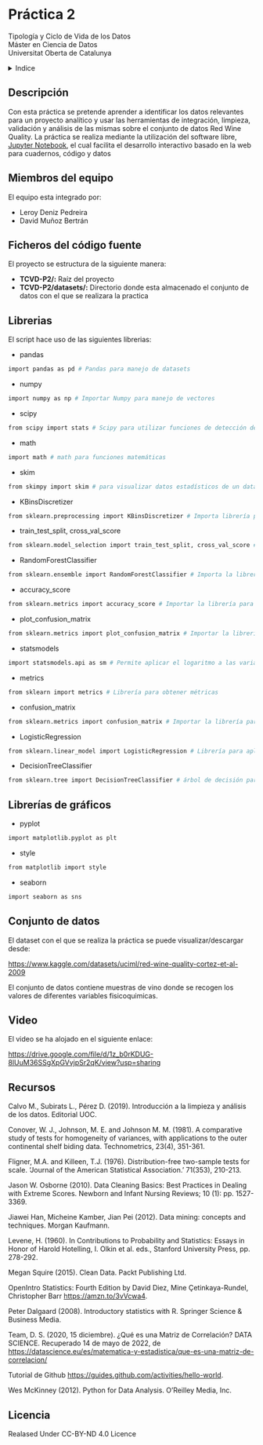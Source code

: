 # Práctica 2
Tipología y Ciclo de Vida de los Datos<br/>
Máster en Ciencia de Datos<br/>
Universitat Oberta de Catalunya <br/>

<!-- Tabla de contenidos -->
<details>
  <summary>Indice</summary>
  <ol>
    <li><a href="#Descripción">Descripción</a></li>
    <li><a href="#Miembros-del-equipo">Miembros del equipo</a></li>
    <li><a href="#Ficheros-del-código-fuente">Ficheros del código fuente</a></li>    
    <li><a href="#Librerias">Librerias</a></li>
    <li><a href="#Librerías-de-gráficos">Librerias de gráficos</a></li>
    <li><a href="#Conjunto-de-datos">Conjunto de datos</a></li>
    <li><a href="#Video">Video</a></li>
    <li><a href="#Recursos">Recursos</a></li>
    <li><a href="#Licencia">Licencia</a></li>
  </ol>
</details>

## Descripción
Con esta práctica se pretende aprender a identificar los datos relevantes para un proyecto analítico y usar las herramientas de integración, limpieza, validación 
y análisis de las mismas sobre el conjunto de datos Red Wine Quality.
La práctica se realiza mediante la utilización del software libre, [Jupyter Notebook](https://jupyter.org/), el cual facilita el desarrollo interactivo basado en la web para cuadernos, código y datos

## Miembros del equipo
El equipo esta integrado por: 
* Leroy Deniz Pedreira
* David Muñoz Bertrán

## Ficheros del código fuente
El proyecto se estructura de la siguiente manera: <br/>
* **TCVD-P2/:** Raíz del proyecto <br/>
* **TCVD-P2/datasets/:** Directorio donde esta almacenado el conjunto de datos con el que se realizara la practica <br/>

## Librerias
El script hace uso de las siguientes librerias:

 * pandas
  ```sh
  import pandas as pd # Pandas para manejo de datasets
  ```
 * numpy
  ```sh
  import numpy as np # Importar Numpy para manejo de vectores
  ```
 * scipy
  ```sh
  from scipy import stats # Scipy para utilizar funciones de detección de outliers
  ```
  * math
  ```sh
  import math # math para funciones matemáticas
  ```
  * skim
  ```sh
  from skimpy import skim # para visualizar datos estadísticos de un dataset
  ```
  * KBinsDiscretizer
  ```sh
  from sklearn.preprocessing import KBinsDiscretizer # Importa librería para discretizar usando k-Means
  ```
  * train_test_split, cross_val_score
  ```sh
  from sklearn.model_selection import train_test_split, cross_val_score # Importa la librería para dividir el dataset y aplicar y Cropss Validation
  ```
  * RandomForestClassifier
  ```sh
  from sklearn.ensemble import RandomForestClassifier # Importa la librería para aplicar Random Forest
  ```
  * accuracy_score
  ```sh
  from sklearn.metrics import accuracy_score # Importar la librería para calcular las métricas del clasificador
  ```
  * plot_confusion_matrix
  ```sh
  from sklearn.metrics import plot_confusion_matrix # Importar la librería para mostrar la matriz de confusión #DEPRECATED 
  ```
  * statsmodels
  ```sh
  import statsmodels.api as sm # Permite aplicar el logaritmo a las variables de cara a normalizar
  ```
  * metrics
  ```sh
  from sklearn import metrics # Librería para obtener métricas
  ```
  * confusion_matrix
  ```sh
  from sklearn.metrics import confusion_matrix # Importar la librería para mostrar la matriz de confusión
  ```
  * LogisticRegression
  ```sh
  from sklearn.linear_model import LogisticRegression # Librería para aplicar el modelo de regresión logística
  ```
  * DecisionTreeClassifier
  ```sh
  from sklearn.tree import DecisionTreeClassifier # árbol de decisión para clasificación
  ```

## Librerías de gráficos
  * pyplot
  ```sh
  import matplotlib.pyplot as plt
  ```
  * style
  ```sh
  from matplotlib import style
  ```
 * seaborn
  ```sh
  import seaborn as sns
  ```

## Conjunto de datos
El dataset con el que se realiza la práctica se puede visualizar/descargar desde:

https://www.kaggle.com/datasets/uciml/red-wine-quality-cortez-et-al-2009

El conjunto de datos contiene muestras de vino donde se recogen los valores de diferentes variables fisicoquimicas.

## Video
El video se ha alojado en el siguiente enlace:

https://drive.google.com/file/d/1z_b0rKDUG-8lUuM36SSgXpGVvjpSr2qK/view?usp=sharing


## Recursos
Calvo M., Subirats L., Pérez D. (2019). Introducción a la limpieza y análisis de los datos. Editorial UOC.

Conover, W. J., Johnson, M. E. and Johnson M. M. (1981). A comparative study of tests for homogeneity of variances, with applications to the outer continental shelf biding data. Technometrics, 23(4), 351-361.

Fligner, M.A. and Killeen, T.J. (1976). Distribution-free two-sample tests for scale. ‘Journal of the American Statistical Association.’ 71(353), 210-213.

Jason W. Osborne (2010). Data Cleaning Basics: Best Practices in Dealing with Extreme Scores. Newborn and Infant Nursing Reviews; 10 (1): pp. 1527-3369.

Jiawei Han, Micheine Kamber, Jian Pei (2012). Data mining: concepts and techniques. Morgan Kaufmann.

Levene, H. (1960). In Contributions to Probability and Statistics: Essays in Honor of Harold Hotelling, I. Olkin et al. eds., Stanford University Press, pp. 278-292.

Megan Squire (2015). Clean Data. Packt Publishing Ltd.

OpenIntro Statistics: Fourth Edition by David Diez, Mine Çetinkaya-Rundel, Christopher Barr https://amzn.to/3vVcwa4.

Peter Dalgaard (2008). Introductory statistics with R. Springer Science & Business Media.

Team, D. S. (2020, 15 diciembre). ¿Qué es una Matriz de Correlación? DATA SCIENCE. Recuperado 14 de mayo de 2022, de https://datascience.eu/es/matematica-y-estadistica/que-es-una-matriz-de-correlacion/

Tutorial de Github https://guides.github.com/activities/hello-world.

Wes McKinney (2012). Python for Data Analysis. O’Reilley Media, Inc.

## Licencia
Realased Under CC-BY-ND 4.0 Licence

